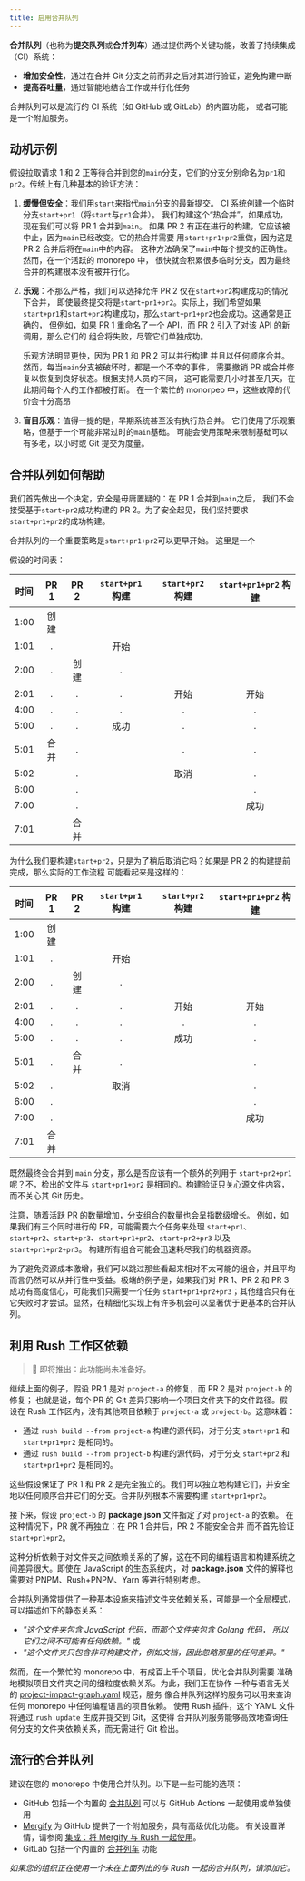 ```yaml
---
title: 启用合并队列
---
```


**合并队列**（也称为**提交队列**或**合并列车**）通过提供两个关键功能，改善了持续集成（CI）系统：

- **增加安全性**，通过在合并 Git 分支之前而非之后对其进行验证，避免构建中断
- **提高吞吐量**，通过智能地结合工作或并行化任务

合并队列可以是流行的 CI 系统（如 GitHub 或 GitLab）的内置功能，
或者可能是一个附加服务。

## 动机示例

假设拉取请求 1 和 2 正等待合并到您的`main`分支，它们的分支分别命名为`pr1`和`pr2`。传统上有几种基本的验证方法：

1. **缓慢但安全**：我们用`start`来指代`main`分支的最新提交。
   CI 系统创建一个临时分支`start+pr1`（将`start`与`pr1`合并）。
   我们构建这个“热合并”，如果成功，现在我们可以将 PR 1 合并到`main`。
   如果 PR 2 有正在进行的构建，它应该被中止，因为`main`已经改变。它的热合并需要
   用`start+pr1+pr2`重做，因为这是 PR 2 合并后将在`main`中的内容。
   这种方法确保了`main`中每个提交的正确性。然而，在一个活跃的 monorepo 中，
   很快就会积累很多临时分支，因为最终合并的构建根本没有被并行化。

2. **乐观**：不那么严格，我们可以选择允许 PR 2 仅在`start+pr2`构建成功的情况下合并，
   即使最终提交将是`start+pr1+pr2`。实际上，我们希望如果
   `start+pr1`和`start+pr2`构建成功，那么`start+pr1+pr2`也会成功。这通常是正确的，
   但例如，如果 PR 1 重命名了一个 API，而 PR 2 引入了对该 API 的新调用，那么它们的
   组合将失败，尽管它们单独成功。

   乐观方法明显更快，因为 PR 1 和 PR 2 可以并行构建
   并且以任何顺序合并。然而，每当`main`分支被破坏时，都是一个不幸的事件，
   需要撤销 PR 或合并修复以恢复到良好状态。根据支持人员的不同，
   这可能需要几小时甚至几天，在此期间每个人的工作都被打断。
   在一个繁忙的 monorpeo 中，这些故障的代价会十分高昂

3. **盲目乐观**：值得一提的是，早期系统甚至没有执行热合并。
   它们使用了乐观策略，但基于一个可能非常过时的`main`基础。
   可能会使用策略来限制基础可以有多老，以小时或 Git 提交为度量。

## 合并队列如何帮助

我们首先做出一个决定，安全是毋庸置疑的：在 PR 1 合并到`main`之后，
我们不会接受基于`start+pr2`成功构建的 PR 2。为了安全起见，我们坚持要求
`start+pr1+pr2`的成功构建。

合并队列的一个重要策略是`start+pr1+pr2`可以更早开始。
这里是一个

假设的时间表：

| 时间 | PR 1 | PR 2 | `start+pr1` 构建 | `start+pr2` 构建 | `start+pr1+pr2` 构建 |
| ---- | :--: | :--: | :--------------: | :--------------: | :------------------: |
| 1:00 | 创建 |      |                  |                  |                      |
| 1:01 |  .   |      |       开始       |                  |                      |
| 2:00 |  .   | 创建 |        .         |                  |                      |
| 2:01 |  .   |  .   |        .         |       开始       |         开始         |
| 4:00 |  .   |  .   |        .         |        .         |          .           |
| 5:00 |  .   |  .   |       成功       |        .         |          .           |
| 5:01 | 合并 |  .   |                  |        .         |          .           |
| 5:02 |      |  .   |                  |       取消       |          .           |
| 6:00 |      |  .   |                  |                  |          .           |
| 7:00 |      |  .   |                  |                  |         成功         |
| 7:01 |      | 合并 |                  |                  |                      |

为什么我们要构建`start+pr2`，只是为了稍后取消它吗？如果是 PR 2 的构建提前完成，那么实际的工作流程
可能看起来是这样的：

| 时间 | PR 1 | PR 2 | `start+pr1` 构建 | `start+pr2` 构建 | `start+pr1+pr2` 构建 |
| ---- | :--: | :--: | :--------------: | :--------------: | :------------------: |
| 1:00 | 创建 |      |                  |                  |                      |
| 1:01 |  .   |      |       开始       |                  |                      |
| 2:00 |  .   | 创建 |        .         |                  |                      |
| 2:01 |  .   |  .   |        .         |       开始       |         开始         |
| 4:00 |  .   |  .   |        .         |        .         |          .           |
| 5:00 |  .   |  .   |        .         |       成功       |          .           |
| 5:01 |  .   | 合并 |        .         |                  |          .           |
| 5:02 |  .   |      |       取消       |                  |          .           |
| 6:00 |  .   |      |                  |                  |          .           |
| 7:00 |  .   |      |                  |                  |         成功         |
| 7:01 | 合并 |      |                  |                  |                      |

既然最终会合并到 `main` 分支，那么是否应该有一个额外的列用于 `start+pr2+pr1` 呢？不，检出的文件与 `start+pr1+pr2` 是相同的。构建验证只关心源文件内容，而不关心其 Git 历史。

注意，随着活跃 PR 的数量增加，分支组合的数量也会呈指数级增长。
例如，如果我们有三个同时进行的 PR，可能需要六个任务来处理
`start+pr1`、`start+pr2`、`start+pr3`、`start+pr1+pr2`、`start+pr2+pr3` 以及 `start+pr1+pr2+pr3`。
构建所有组合可能会迅速耗尽我们的机器资源。

为了避免资源成本激增，我们可以跳过那些看起来相对不太可能的组合，并且平均而言仍然可以从并行性中受益。极端的例子是，如果我们对 PR 1、PR 2 和 PR 3 成功有高度信心，可能我们只需要一个任务 `start+pr1+pr2+pr3`；其他组合只有在它失败时才尝试。显然，在精细化实现上有许多机会可以显著优于更基本的合并队列。

## 利用 Rush 工作区依赖

> 🚧 即将推出：此功能尚未准备好。

继续上面的例子，假设 PR 1 是对 `project-a` 的修复，而 PR 2 是对 `project-b` 的修复；
也就是说，每个 PR 的 Git 差异只影响一个项目文件夹下的文件路径。假设在 Rush 工作区内，没有其他项目依赖于 `project-a` 或 `project-b`。这意味着：

- 通过 `rush build --from project-a` 构建的源代码，对于分支 `start+pr1` 和 `start+pr1+pr2` 是相同的。
- 通过 `rush build --from project-b` 构建的源代码，对于分支 `start+pr2` 和 `start+pr1+pr2` 是相同的。

这些假设保证了 PR 1 和 PR 2 是完全独立的。我们可以独立地构建它们，并安全地以任何顺序合并它们的分支。合并队列根本不需要构建 `start+pr1+pr2`。

接下来，假设 `project-b` 的 **package.json** 文件指定了对 `project-a` 的依赖。
在这种情况下，PR 就不再独立：在 PR 1 合并后，PR 2 不能安全合并
而不首先验证 `start+pr1+pr2`。

这种分析依赖于对文件夹之间依赖关系的了解，这在不同的编程语言和构建系统之间差异很大。即使在 JavaScript 的生态系统内，对 **package.json** 文件的解释也需要对 PNPM、Rush+PNPM、Yarn 等进行特别考虑。

合并队列通常提供了一种基本设施来描述文件夹依赖关系，可能是一个全局模式，可以描述如下的静态关系：

- _"这个文件夹包含 JavaScript 代码，而那个文件夹包含 Golang 代码，
  所以它们之间不可能有任何依赖。"_ 或
- _"这个文件夹只包含非可构建文件，例如文档，因此忽略那里的任何差异。"_

然而，在一个繁忙的 monorepo 中，有成百上千个项目，优化合并队列需要
准确地模拟项目文件夹之间的细粒度依赖关系。为此，我们正在协作
一种与语言无关的
[project-impact-graph.yaml](https://github.com/tiktok/project-impact-graph) 规范，服务
像合并队列这样的服务可以用来查询任何 monorepo 中任何编程语言的项目依赖。
使用 Rush 插件，这个 YAML 文件将通过 `rush update` 生成并提交到 Git，这使得
合并队列服务能够高效地查询任何分支的文件夹依赖关系，而无需进行 Git 检出。

## 流行的合并队列

建议在您的 monorepo 中使用合并队列。以下是一些可能的选项：

- GitHub 包括一个内置的
  [合并队列](https://docs.github.com/en/repositories/configuring-branches-and-merges-in-your-repository/configuring-pull-request-merges/managing-a-merge-queue)
  可以与 GitHub Actions 一起使用或单独使用
- [Mergify](https://mergify.com/) 为 GitHub 提供了一个附加服务，具有高级优化功能。
  有关设置详情，请参阅 [集成：将 Mergify 与 Rush 一起使用](../integrations/mergify.md)。
- GitLab 包括一个内置的 [合并列车](https://docs.gitlab.com/ee/ci/pipelines/merge_trains.html) 功能

_如果您的组织正在使用一个未在上面列出的与 Rush 一起的合并队列，请添加它。_
